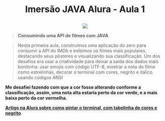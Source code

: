 <h1 align="center">
  <p align="center">Imersão JAVA Alura - Aula 1</p>
</h1>

<p align="center">
  <a href="#emDesenvolvimento"><img src="https://img.shields.io/badge/STATUS-EM%20DESENVOLVIMENTO-brightgreen" /></a>
  </p>

  > **Consumindo uma API de filmes com JAVA**
  
  > Nesta primeira aula, construimos uma aplicação do zero para consumir a API do IMDb e exibimos os filmes mais populares, destacando seus pôsteres e visualizando sua classificação.
  > Um dos desafios era usar a criatividade para deixar a saída dos dados mais bonitinha: usar emojis com código UTF-8, mostrar a nota do filme como estrelinhas, decorar o terminal com cores, negrito e itálico usando códigos ANSI

  **Me desafiei fazendo com que a cor fosse alterando conforme a classificação, assim, uma nota alta estaria perto da cor verde, e a mais baixa perto da cor vermelha.**

  **[Artigo na Alura sobre como pintar o terminal, com tabelinha de cores e negrito](https://www.alura.com.br/artigos/decorando-terminal-cores-emojis)**
